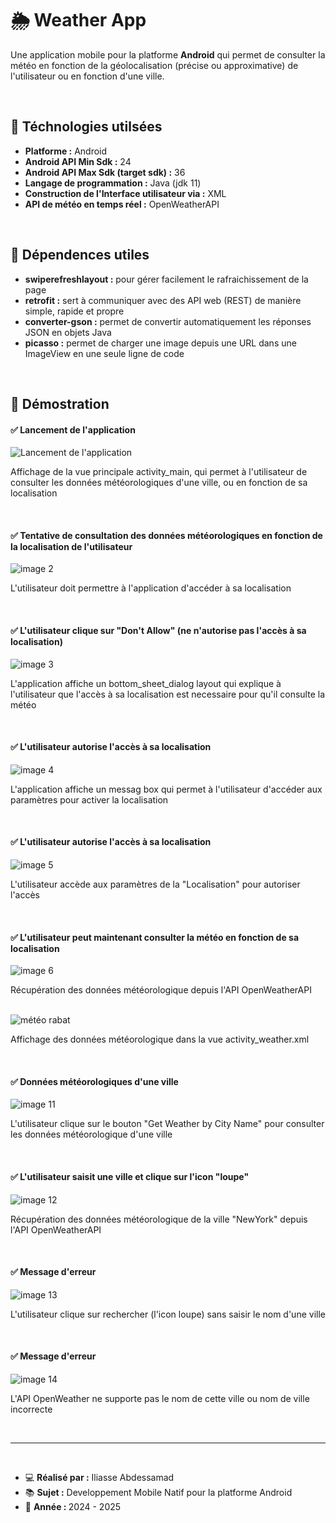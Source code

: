 <h1>🌦️ Weather App</h1>

<p>
Une application mobile pour la platforme <b>Android</b> qui permet de consulter la météo en fonction 
de la géolocalisation (précise ou approximative) de l'utilisateur ou en fonction d'une ville.
</p>

<br />

<h2>🤖 Téchnologies utilsées</h2>
<ul>
<li><b>Platforme :</b> Android</li>
<li><b>Android API Min Sdk :</b> 24</li>
<li><b>Android API Max Sdk (target sdk) :</b> 36</li>
<li><b>Langage de programmation :</b> Java (jdk 11)</li>
<li><b>Construction de l'Interface utilisateur via :</b> XML</li>
<li><b>API de météo en temps réel :</b> OpenWeatherAPI</li>
</ul>

<br />

<h2>🔌 Dépendences utiles</h2>
<ul>
<li><b>swiperefreshlayout :</b> pour gérer facilement le rafraichissement de la page</li>
<li><b>retrofit :</b> sert à communiquer avec des API web (REST) de manière simple, rapide et propre</li>
<li><b>converter-gson :</b> permet de convertir automatiquement les réponses JSON en objets Java</li>
<li><b>picasso :</b> permet de charger une image depuis une URL dans une ImageView en une seule ligne de code</li>
</ul>


<br />

<h2>🎯 Démostration</h2>

<h4>✅ Lancement de l'application</h4>
<img src="./imgs/launchApp.png" alt="Lancement de l'application" />
<p>
Affichage de la vue principale activity_main, 
qui permet à l'utilisateur de consulter les données météorologiques 
d'une ville, ou en fonction de sa localisation 
</p>

<br />
<h4>
✅ Tentative de consultation des données météorologiques en fonction de la localisation de l'utilisateur
</h4>
<img src="./imgs/screen2.png" alt="image 2" />
<p>
L'utilisateur doit permettre à l'application d'accéder à sa localisation
</p>

<br />
<h4>
✅ L'utilisateur clique sur "Don't Allow" (ne n'autorise pas l'accès à sa localisation)
</h4>
<img src="./imgs/screen3.png" alt="image 3" />
<p>
L'application affiche un bottom_sheet_dialog layout qui explique à l'utilisateur que l'accès à sa localisation
 est necessaire pour qu'il consulte la météo
</p>

<br />
<h4>
✅ L'utilisateur autorise l'accès à sa localisation
</h4>
<img src="./imgs/screen4.png" alt="image 4" />
<p>
L'application affiche un messag box qui permet à l'utilisateur d'accéder aux paramètres pour activer la 
localisation 
</p>

<br />
<h4>
✅ L'utilisateur autorise l'accès à sa localisation
</h4>
<img src="./imgs/screen5.png" alt="image 5" />
<p>
L'utilisateur accède aux paramètres de la "Localisation" pour autoriser l'accès
</p>

<br />
<h4>
✅ L'utilisateur peut maintenant consulter la météo en fonction de sa localisation
</h4>
<img src="./imgs/screen6.png" alt="image 6" />
<p>
Récupération des données météorologique depuis l'API OpenWeatherAPI
</p>
<br />
<img src="./imgs/rabat.png" alt="météo rabat" />
<p>
Affichage des données météorologique dans la vue activity_weather.xml
</p>

<br />
<h4>
✅ Données météorologiques d'une ville
</h4>
<img src="./imgs/screen11.png" alt="image 11" />
<p>
L'utilisateur clique sur le bouton "Get Weather by City Name" pour consulter les données météorologique 
d'une ville
</p>

<br />
<h4>
✅ L'utilisateur saisit une ville et clique sur l'icon "loupe"
</h4>
<img src="./imgs/screen12.png" alt="image 12" />
<p>
Récupération des données météorologique de la ville "NewYork" depuis l'API OpenWeatherAPI
</p>

<br />
<h4>
✅ Message d'erreur
</h4>
<img src="./imgs/screen13.png" alt="image 13" />
<p>
L'utilisateur clique sur rechercher (l'icon loupe) sans saisir le nom d'une ville 
</p>

<br />
<h4>
✅ Message d'erreur
</h4>
<img src="./imgs/notfound.png" alt="image 14" />
<p>
L'API OpenWeather ne supporte pas le nom de cette ville ou nom de ville incorrecte
</p>

<br />
<hr />
<br />
<ul>
<li>💻 <b>Réalisé par :</b> Iliasse Abdessamad</li>
<li>📚 <b>Sujet :</b> Developpement Mobile Natif pour la platforme Android</li>
<li>📅 <b>Année : </b> 2024 - 2025</li>
</ul>

